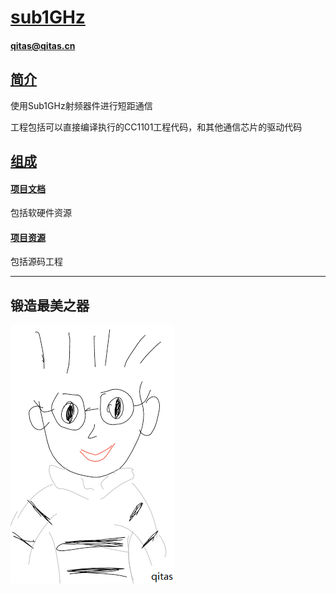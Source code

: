 ﻿# [sub1GHz](https://github.com/Qitas/Sub1GHz) 

#### qitas@qitas.cn

## [简介](https://github.com/Qitas/Sub1GHz/wiki)

使用Sub1GHz射频器件进行短距通信

工程包括可以直接编译执行的CC1101工程代码，和其他通信芯片的驱动代码

## [组成](qitas/)

#### [项目文档](docs/)

包括软硬件资源

#### [项目资源](project/)

包括源码工程


---

## 锻造最美之器

[![sites](qitas/qitas.png)](http://www.qitas.cn)
